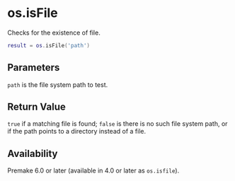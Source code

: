 # os.isFile

Checks for the existence of file.

```lua
result = os.isFile('path')
```

## Parameters

`path` is the file system path to test.

## Return Value

`true` if a matching file is found; `false` is there is no such file system path, or if the path points to a directory instead of a file.

## Availability

Premake 6.0 or later (available in 4.0 or later as `os.isfile`).
